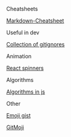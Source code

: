 Cheatsheets

[Markdown-Cheatsheet](https://github.com/adam-p/markdown-here/wiki/Markdown-Cheatsheet)

Useful in dev

[Collection of gitignores](https://github.com/github/gitignore)

Animation

[React spinners](https://github.com/tobiasahlin/SpinKit)

Algorithms

[Algorithms in js](https://github.com/trekhleb/javascript-algorithms)

Other

[Emoji gist](https://gist.github.com/rxaviers/7360908)

[GitMoji](https://github.com/carloscuesta/gitmoji)

